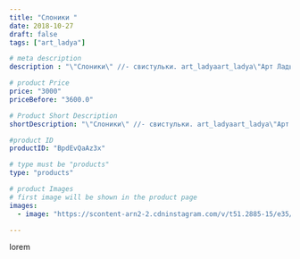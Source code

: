 ```yaml
---
title: "Слоники "
date: 2018-10-27
draft: false
tags: ["art_ladya"]

# meta description
description : "\"Слоники\" //- свистульки. art_ladyaart_ladya\"Арт Ладья\" Гончарная мастерская в Нижнем Новгороде. Изготовление керамики и мастер//-классы по обучению. https:"

# product Price
price: "3000"
priceBefore: "3600.0"

# Product Short Description
shortDescription: "\"Слоники\" //- свистульки. art_ladyaart_ladya\"Арт Ладья\" Гончарная мастерская в Нижнем Новгороде. Изготовление керамики и мастер//-классы по обучению. https://vk.com/art_ladya art_ladya@mail.ru art//-ladya.Livemaster.ru #гончар #исскуство #bccrecndj #potter #керамикадляинтерьера #керамикаручнаяработа #гончарнаямастерская #керамиканазаказ #handmade #okarina #керамика #эксклюзивнаякерамика #music #ceramicar #claygoods #музыка #pennywhistle #ceramic #design #свистулька #слон #ceramicart #керамическаясвистулька #elephant #clay #авторскаякерамика"

#product ID
productID: "BpdEvQaAz3x"

# type must be "products"
type: "products"

# product Images
# first image will be shown in the product page
images:
  - image: "https://scontent-arn2-2.cdninstagram.com/v/t51.2885-15/e35/43778550_1013127335539224_8107806307309616526_n.jpg?se=7&tp=1&_nc_ht=scontent-arn2-2.cdninstagram.com&_nc_cat=100&_nc_ohc=bkf7IrsuNXQAX8pVVwz&ccb=7-4&oh=9ad79e2a5d62db626be00b8bed404739&oe=60858580&_nc_sid=86f79a&ig_cache_key=MTg5OTY5NTQ1NzQzNzk1NzYxNw%3D%3D.2-ccb7-4"

---
```

lorem
